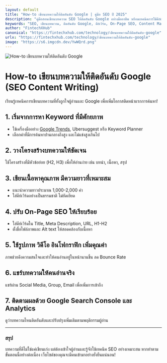 ```yaml
---
layout: default
title: "How-to เขียนบทความให้ติดอันดับ Google | คู่มือ SEO ปี 2025"
description: "คู่มือสอนเขียนบทความ SEO ให้ติดอันดับ Google อย่างมืออาชีพ พร้อมเทคนิคการใช้คีย์เวิร์ด โครงสร้างบทความ การทำ On-Page SEO และการโปรโมทเนื้อหา"
keywords: "SEO, เขียนบทความ, ติดอันดับ Google, คีย์เวิร์ด, On-Page SEO, Content Marketing"
author: "FintechXHub"
canonical: "https://fintechxhub.com/technology/เขียนบทความให้ติดอันดับ-google"
urlx: "https://fintechxhub.com/technology/เขียนบทความให้ติดอันดับ-google"
image: "https://s6.imgcdn.dev/YwWQrd.png"
---
```

<div class="container py-5">
    <div class="text-center m-2">
        <img src="https://s6.imgcdn.dev/YwWQrd.png" alt="How-to เขียนบทความให้ติดอันดับ Google" class="img-fluid" loading="lazy">
    </div>
    <h1 class="mb-4">How-to เขียนบทความให้ติดอันดับ Google (SEO Content Writing)</h1>
    <p class="lead">เรียนรู้เทคนิคการเขียนบทความที่ทั้งถูกใจผู้อ่านและ Google เพื่อเพิ่มโอกาสติดหน้าแรกการค้นหา!</p>
    <h2>1. เริ่มจากการหา Keyword ที่มีศักยภาพ</h2>
    <ul>
      <li>ใช้เครื่องมืออย่าง <a href="https://trends.google.com/" target="_blank">Google Trends</a>, Ubersuggest หรือ Keyword Planner</li>
      <li>เลือกคำที่มีการค้นหาปานกลางถึงสูง และไม่แข่งสูงเกินไป</li>
    </ul>
    <h2>2. วางโครงสร้างบทความให้ชัดเจน</h2>
    <p>ใช้โครงสร้างที่มีหัวข้อย่อย (H2, H3) เพื่อให้อ่านง่าย เช่น บทนำ, เนื้อหา, สรุป</p>
    <h2>3. เขียนเนื้อหาคุณภาพ มีความยาวที่เหมาะสม</h2>
    <ul>
      <li>แนะนำความยาวประมาณ 1,000-2,000 คำ</li>
      <li>ใส่คีย์เวิร์ดอย่างเป็นธรรมชาติ ไม่ยัดเยียด</li>
    </ul>
    <h2>4. ปรับ On-Page SEO ให้เรียบร้อย</h2>
    <ul>
      <li>ใส่คีย์เวิร์ดใน Title, Meta Description, URL, H1-H2</li>
      <li>ตั้งชื่อไฟล์ภาพและ Alt text ให้สอดคล้องกับเนื้อหา</li>
    </ul>
    <h2>5. ใช้รูปภาพ วิดีโอ อินโฟกราฟิก เพิ่มคุณค่า</h2>
    <p>ภาพช่วยดึงความสนใจและทำให้คนอ่านอยู่ในหน้านานขึ้น ลด Bounce Rate</p>
    <h2>6. แชร์บทความให้คนอ่านจริง</h2>
    <p>แชร์ผ่าน Social Media, Group, Email เพื่อเพิ่มการเข้าถึง</p>
    <h2>7. ติดตามผลด้วย Google Search Console และ Analytics</h2>
    <p>ดูว่าบทความไหนติดอันดับและปรับปรุงเพิ่มเติมตามพฤติกรรมผู้อ่าน</p>
    <hr>
    <h3>สรุป</h3>
    <p>บทความที่ดีไม่ใช่แค่เขียนเก่ง แต่ต้องเข้าใจผู้อ่านและรู้จักใช้เทคนิค SEO อย่างเหมาะสม หากทำตามขั้นตอนนี้อย่างต่อเนื่อง เว็บไซต์ของคุณจะมีคนเข้ามาอย่างยั่งยืนแน่นอน!</p>
</div>